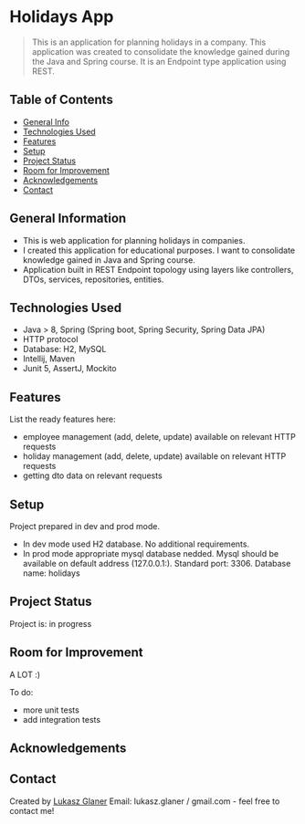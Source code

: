 # Holidays App
> This is an application for planning holidays in a company.
> This application was created to consolidate the knowledge gained during the Java and Spring course.
> It is an Endpoint type application using REST.

## Table of Contents
* [General Info](#general-information)
* [Technologies Used](#technologies-used)
* [Features](#features)
* [Setup](#setup)
* [Project Status](#project-status)
* [Room for Improvement](#room-for-improvement)
* [Acknowledgements](#acknowledgements)
* [Contact](#contact)
<!-- * [License](#license) -->


## General Information
- This is web application for planning holidays in companies. 
- I created this application for educational purposes. I want to consolidate knowledge gained in Java and Spring course.
- Application built in REST Endpoint topology using layers like controllers, DTOs, services, repositories, entities.


## Technologies Used
- Java > 8, Spring (Spring boot, Spring Security, Spring Data JPA)
- HTTP protocol
- Database: H2, MySQL
- Intellij, Maven
- Junit 5, AssertJ, Mockito


## Features
List the ready features here:
- employee management (add, delete, update) available on relevant HTTP requests
- holiday management (add, delete, update) available on relevant HTTP requests
- getting dto data on relevant requests

## Setup
Project prepared in dev and prod mode.
- In dev mode used H2 database. No additional requirements.
- In prod mode appropriate mysql database nedded.
Mysql should be available on default address (127.0.0.1:). Standard port: 3306. Database name: holidays

## Project Status
Project is: in progress


## Room for Improvement
A LOT :)

To do:
- more unit tests
- add integration tests


## Acknowledgements

## Contact
Created by [Lukasz Glaner](https://github.com/lukasz-glaner) 
Email: lukasz.glaner / gmail.com - feel free to contact me!
